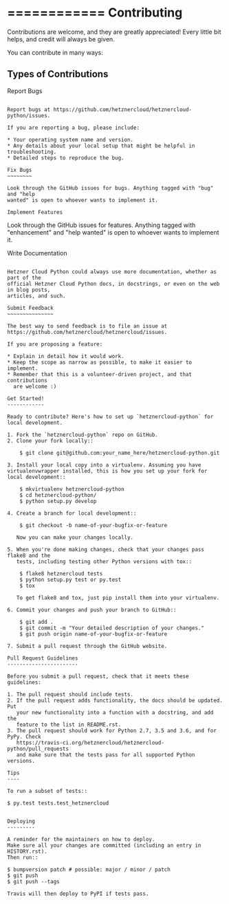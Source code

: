 ============
Contributing
============

Contributions are welcome, and they are greatly appreciated! Every little bit
helps, and credit will always be given.

You can contribute in many ways:

Types of Contributions
----------------------

Report Bugs
~~~~~~~~~~~

Report bugs at https://github.com/hetznercloud/hetznercloud-python/issues.

If you are reporting a bug, please include:

* Your operating system name and version.
* Any details about your local setup that might be helpful in troubleshooting.
* Detailed steps to reproduce the bug.

Fix Bugs
~~~~~~~~

Look through the GitHub issues for bugs. Anything tagged with "bug" and "help
wanted" is open to whoever wants to implement it.

Implement Features
~~~~~~~~~~~~~~~~~~

Look through the GitHub issues for features. Anything tagged with "enhancement"
and "help wanted" is open to whoever wants to implement it.

Write Documentation
~~~~~~~~~~~~~~~~~~~

Hetzner Cloud Python could always use more documentation, whether as part of the
official Hetzner Cloud Python docs, in docstrings, or even on the web in blog posts,
articles, and such.

Submit Feedback
~~~~~~~~~~~~~~~

The best way to send feedback is to file an issue at https://github.com/hetznercloud/hetznercloud/issues.

If you are proposing a feature:

* Explain in detail how it would work.
* Keep the scope as narrow as possible, to make it easier to implement.
* Remember that this is a volunteer-driven project, and that contributions
  are welcome :)

Get Started!
------------

Ready to contribute? Here's how to set up `hetznercloud-python` for local development.

1. Fork the `hetznercloud-python` repo on GitHub.
2. Clone your fork locally::

    $ git clone git@github.com:your_name_here/hetznercloud-python.git

3. Install your local copy into a virtualenv. Assuming you have virtualenvwrapper installed, this is how you set up your fork for local development::

    $ mkvirtualenv hetznercloud-python
    $ cd hetznercloud-python/
    $ python setup.py develop

4. Create a branch for local development::

    $ git checkout -b name-of-your-bugfix-or-feature

   Now you can make your changes locally.

5. When you're done making changes, check that your changes pass flake8 and the
   tests, including testing other Python versions with tox::

    $ flake8 hetznercloud tests
    $ python setup.py test or py.test
    $ tox

   To get flake8 and tox, just pip install them into your virtualenv.

6. Commit your changes and push your branch to GitHub::

    $ git add .
    $ git commit -m "Your detailed description of your changes."
    $ git push origin name-of-your-bugfix-or-feature

7. Submit a pull request through the GitHub website.

Pull Request Guidelines
-----------------------

Before you submit a pull request, check that it meets these guidelines:

1. The pull request should include tests.
2. If the pull request adds functionality, the docs should be updated. Put
   your new functionality into a function with a docstring, and add the
   feature to the list in README.rst.
3. The pull request should work for Python 2.7, 3.5 and 3.6, and for PyPy. Check
   https://travis-ci.org/hetznercloud/hetznercloud-python/pull_requests
   and make sure that the tests pass for all supported Python versions.

Tips
----

To run a subset of tests::

$ py.test tests.test_hetznercloud


Deploying
---------

A reminder for the maintainers on how to deploy.
Make sure all your changes are committed (including an entry in HISTORY.rst).
Then run::

$ bumpversion patch # possible: major / minor / patch
$ git push
$ git push --tags

Travis will then deploy to PyPI if tests pass.
